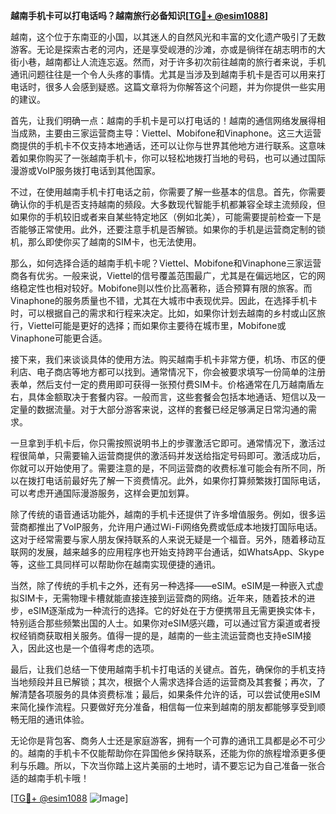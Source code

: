 **越南手机卡可以打电话吗？越南旅行必备知识[[TG💪+ @esim1088](https://t.me/s/esim1088)]**

越南，这个位于东南亚的小国，以其迷人的自然风光和丰富的文化遗产吸引了无数游客。无论是探索古老的河内，还是享受岘港的沙滩，亦或是徜徉在胡志明市的大街小巷，越南都让人流连忘返。然而，对于许多初次前往越南的旅行者来说，手机通讯问题往往是一个令人头疼的事情。尤其是当涉及到越南手机卡是否可以用来打电话时，很多人会感到疑惑。这篇文章将为你解答这个问题，并为你提供一些实用的建议。

首先，让我们明确一点：越南的手机卡是可以打电话的！越南的通信网络发展得相当成熟，主要由三家运营商主导：Viettel、Mobifone和Vinaphone。这三大运营商提供的手机卡不仅支持本地通话，还可以让你与世界其他地方进行联系。这意味着如果你购买了一张越南手机卡，你可以轻松地拨打当地的号码，也可以通过国际漫游或VoIP服务拨打电话到其他国家。

不过，在使用越南手机卡打电话之前，你需要了解一些基本的信息。首先，你需要确认你的手机是否支持越南的频段。大多数现代智能手机都兼容全球主流频段，但如果你的手机较旧或者来自某些特定地区（例如北美），可能需要提前检查一下是否能够正常使用。此外，还要注意手机是否解锁。如果你的手机是运营商定制的锁机，那么即使你买了越南的SIM卡，也无法使用。

那么，如何选择合适的越南手机卡呢？Viettel、Mobifone和Vinaphone三家运营商各有优劣。一般来说，Viettel的信号覆盖范围最广，尤其是在偏远地区，它的网络稳定性也相对较好。Mobifone则以性价比高著称，适合预算有限的旅客。而Vinaphone的服务质量也不错，尤其在大城市中表现优异。因此，在选择手机卡时，可以根据自己的需求和行程来决定。比如，如果你计划去越南的乡村或山区旅行，Viettel可能是更好的选择；而如果你主要待在城市里，Mobifone或Vinaphone可能更合适。

接下来，我们来谈谈具体的使用方法。购买越南手机卡非常方便，机场、市区的便利店、电子商店等地方都可以找到。通常情况下，你会被要求填写一份简单的注册表单，然后支付一定的费用即可获得一张预付费SIM卡。价格通常在几万越南盾左右，具体金额取决于套餐内容。一般而言，这些套餐会包括本地通话、短信以及一定量的数据流量。对于大部分游客来说，这样的套餐已经足够满足日常沟通的需求。

一旦拿到手机卡后，你只需按照说明书上的步骤激活它即可。通常情况下，激活过程很简单，只需要输入运营商提供的激活码并发送给指定号码即可。激活成功后，你就可以开始使用了。需要注意的是，不同运营商的收费标准可能会有所不同，所以在拨打电话前最好先了解一下资费情况。此外，如果你打算频繁拨打国际电话，可以考虑开通国际漫游服务，这样会更加划算。

除了传统的语音通话功能外，越南的手机卡还提供了许多增值服务。例如，很多运营商都推出了VoIP服务，允许用户通过Wi-Fi网络免费或低成本地拨打国际电话。这对于经常需要与家人朋友保持联系的人来说无疑是一个福音。另外，随着移动互联网的发展，越来越多的应用程序也开始支持跨平台通话，如WhatsApp、Skype等，这些工具同样可以帮助你在越南实现便捷的通讯。

当然，除了传统的手机卡之外，还有另一种选择——eSIM。eSIM是一种嵌入式虚拟SIM卡，无需物理卡槽就能直接连接到运营商的网络。近年来，随着技术的进步，eSIM逐渐成为一种流行的选择。它的好处在于方便携带且无需更换实体卡，特别适合那些频繁出国的人士。如果你对eSIM感兴趣，可以通过官方渠道或者授权经销商获取相关服务。值得一提的是，越南的一些主流运营商也支持eSIM接入，因此这也是一个值得考虑的选项。

最后，让我们总结一下使用越南手机卡打电话的关键点。首先，确保你的手机支持当地频段并且已解锁；其次，根据个人需求选择合适的运营商及其套餐；再次，了解清楚各项服务的具体资费标准；最后，如果条件允许的话，可以尝试使用eSIM来简化操作流程。只要做好充分准备，相信每一位来到越南的朋友都能够享受到顺畅无阻的通讯体验。

无论你是背包客、商务人士还是家庭游客，拥有一个可靠的通讯工具都是必不可少的。越南的手机卡不仅能帮助你在异国他乡保持联系，还能为你的旅程增添更多便利与乐趣。所以，下次当你踏上这片美丽的土地时，请不要忘记为自己准备一张合适的越南手机卡哦！

[[TG💪+ @esim1088](https://t.me/s/esim1088) ![Image](https://i.postimg.cc/4NQfJmqS/Snipaste-2025-05-13-00-14-12.png)]